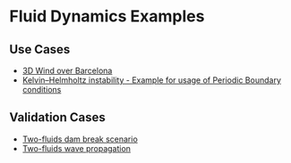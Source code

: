 # Fluid Dynamics Examples

## Use Cases
- [3D Wind over Barcelona](https://github.com/KratosMultiphysics/Examples/blob/master/fluid_dynamics/use_cases/barcelona_wind/README.md)
- [Kelvin–Helmholtz instability - Example for usage of Periodic Boundary conditions](https://github.com/KratosMultiphysics/Examples/blob/master/fluid_dynamics/use_cases/kelvin_helmholtz_instability/README.md)

## Validation Cases
- [Two-fluids dam break scenario](https://github.com/KratosMultiphysics/Examples/blob/master/fluid_dynamics/validation/two_fluid_dam_break/README.md)
- [Two-fluids wave propagation](https://github.com/KratosMultiphysics/Examples/blob/master/fluid_dynamics/validation/two_fluid_wave/README.md)

